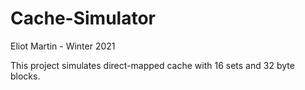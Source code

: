 # Cache-Simulator

Eliot Martin - Winter 2021

This project simulates direct-mapped cache with 16 sets and 32 byte blocks. 
